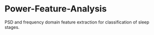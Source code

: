 # Power-Feature-Analysis
PSD and frequency domain feature extraction for classification of sleep stages. 
